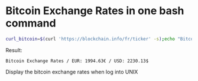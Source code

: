 # Bitcoin Exchange Rates in one bash command

```bash
curl_bitcoin=$(curl 'https://blockchain.info/fr/ticker' -s);echo "Bitcoin Exchange Rates / EUR: $(echo $curl_bitcoin | jq '.EUR.last')$(echo $curl_bitcoin | jq '.EUR.symbol' | cut -c 2-4) / USD: $(echo $curl_bitcoin | jq '.USD.last')$(echo $curl_bitcoin | jq '.USD.symbol' | cut -c 2)" && echo ""
```

Result:
```
Bitcoin Exchange Rates / EUR: 1994.63€ / USD: 2230.13$
```

Display the bitcoin exchange rates when log into UNIX
